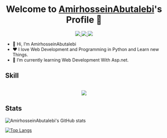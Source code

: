 <p align="center">
  <h1 align="center">Welcome to <a href="https://github.com/AmirhosseinAbutalebi">AmirhosseinAbutalebi</a>'s Profile 👋</h1>
</p>
<p align="center">
  <a href="mailto:abutalebiamir78@gmail.com" >
    <img src="https://skillicons.dev/icons?i=gmail" />
  </a>
  <a href="https://www.linkedin.com/in/amirhossein-abutalebi-bb5237236/">
    <img src="https://skillicons.dev/icons?i=linkedin" />
  </a>
  <a href="https://www.instagram.com/amirhosein_abt/">
    <img src="https://skillicons.dev/icons?i=instagram" />
  </a> 
</p> 

<ul>
  <li>👋 Hi, I’m AmirhosseinAbutalebi</li>
  <li>❤️ I love Web Development and Programming in Python and Learn new Things.</li>
  <li>🌱 I’m currently learning Web Development With Asp.net.</li>
</ul>

<h2>
  Skill
</h2>

<p align="center">
  <br>
    <a href="https://skillicons.dev/">
        <img src="https://skillicons.dev/icons?i=py,cs,dotnet,mongodb,linux,docker,vim,git&perline=4" />
    </a>
</p>

<h2>
  Stats
</h2>

![AmirhosseinAbutalebi's GitHub stats](https://github-readme-stats.vercel.app/api?username=AmirhosseinAbutalebi&show_icons=true&theme=monokai)

[![Top Langs](https://github-readme-stats.vercel.app/api/top-langs/?username=AmirhosseinAbutalebi&layout=compact&theme=monokai)](https://github.com/anuraghazra/github-readme-stats)



<!--
**AmirhosseinAbutalebi/AmirhosseinAbutalebi** is a ✨ _special_ ✨ repository because its `README.md` (this file) appears on your GitHub profile.

Here are some ideas to get you started:

- 🔭 I’m currently working on ...
- 🌱 I’m currently learning ...
- 👯 I’m looking to collaborate on ...
- 🤔 I’m looking for help with ...
- 💬 Ask me about ...
- 📫 How to reach me: ...
- 😄 Pronouns: ...
- ⚡ Fun fact: ...
-->
